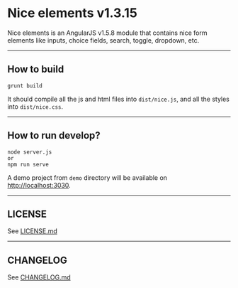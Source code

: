 # Nice elements v1.3.15
Nice elements is an AngularJS v1.5.8 module that contains nice form elements like inputs, choice fields, search, toggle, dropdown, etc.


---


## How to build

```
grunt build
```

It should compile all the js and html files into `dist/nice.js`, and all the styles into `dist/nice.css`.


---


## How to run develop?

```
node server.js
or
npm run serve
```

A demo project from `demo` directory will be available on [http://localhost:3030]().


---

## LICENSE
See [LICENSE.md](./LICENSE.md)

---

## CHANGELOG
See [CHANGELOG.md](./CHANGELOG.md)